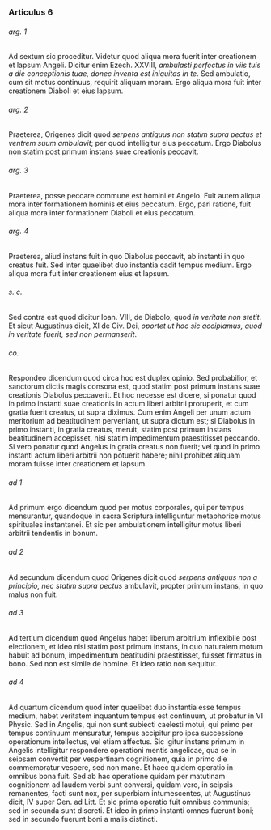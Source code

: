 ### Articulus 6

###### arg. 1
Ad sextum sic proceditur. Videtur quod aliqua mora fuerit inter creationem et lapsum Angeli. Dicitur enim Ezech. XXVIII, *ambulasti perfectus in viis tuis a die conceptionis tuae, donec inventa est iniquitas in te*. Sed ambulatio, cum sit motus continuus, requirit aliquam moram. Ergo aliqua mora fuit inter creationem Diaboli et eius lapsum.

###### arg. 2
Praeterea, Origenes dicit quod *serpens antiquus non statim supra pectus et ventrem suum ambulavit*; per quod intelligitur eius peccatum. Ergo Diabolus non statim post primum instans suae creationis peccavit.

###### arg. 3
Praeterea, posse peccare commune est homini et Angelo. Fuit autem aliqua mora inter formationem hominis et eius peccatum. Ergo, pari ratione, fuit aliqua mora inter formationem Diaboli et eius peccatum.

###### arg. 4
Praeterea, aliud instans fuit in quo Diabolus peccavit, ab instanti in quo creatus fuit. Sed inter quaelibet duo instantia cadit tempus medium. Ergo aliqua mora fuit inter creationem eius et lapsum.

###### s. c.
Sed contra est quod dicitur Ioan. VIII, de Diabolo, quod *in veritate non stetit*. Et sicut Augustinus dicit, XI de Civ. Dei, *oportet ut hoc sic accipiamus, quod in veritate fuerit, sed non permanserit*.

###### co.
Respondeo dicendum quod circa hoc est duplex opinio. Sed probabilior, et sanctorum dictis magis consona est, quod statim post primum instans suae creationis Diabolus peccaverit. Et hoc necesse est dicere, si ponatur quod in primo instanti suae creationis in actum liberi arbitrii proruperit, et cum gratia fuerit creatus, ut supra diximus. Cum enim Angeli per unum actum meritorium ad beatitudinem perveniant, ut supra dictum est; si Diabolus in primo instanti, in gratia creatus, meruit, statim post primum instans beatitudinem accepisset, nisi statim impedimentum praestitisset peccando. Si vero ponatur quod Angelus in gratia creatus non fuerit; vel quod in primo instanti actum liberi arbitrii non potuerit habere; nihil prohibet aliquam moram fuisse inter creationem et lapsum.

###### ad 1
Ad primum ergo dicendum quod per motus corporales, qui per tempus mensurantur, quandoque in sacra Scriptura intelliguntur metaphorice motus spirituales instantanei. Et sic per ambulationem intelligitur motus liberi arbitrii tendentis in bonum.

###### ad 2
Ad secundum dicendum quod Origenes dicit quod *serpens antiquus non a principio, nec statim supra pectus* ambulavit, propter primum instans, in quo malus non fuit.

###### ad 3
Ad tertium dicendum quod Angelus habet liberum arbitrium inflexibile post electionem, et ideo nisi statim post primum instans, in quo naturalem motum habuit ad bonum, impedimentum beatitudini praestitisset, fuisset firmatus in bono. Sed non est simile de homine. Et ideo ratio non sequitur.

###### ad 4
Ad quartum dicendum quod inter quaelibet duo instantia esse tempus medium, habet veritatem inquantum tempus est continuum, ut probatur in VI Physic. Sed in Angelis, qui non sunt subiecti caelesti motui, qui primo per tempus continuum mensuratur, tempus accipitur pro ipsa successione operationum intellectus, vel etiam affectus. Sic igitur instans primum in Angelis intelligitur respondere operationi mentis angelicae, qua se in seipsam convertit per vespertinam cognitionem, quia in primo die commemoratur vespere, sed non mane. Et haec quidem operatio in omnibus bona fuit. Sed ab hac operatione quidam per matutinam cognitionem ad laudem verbi sunt conversi, quidam vero, in seipsis remanentes, facti sunt nox, per superbiam intumescentes, ut Augustinus dicit, IV super Gen. ad Litt. Et sic prima operatio fuit omnibus communis; sed in secunda sunt discreti. Et ideo in primo instanti omnes fuerunt boni; sed in secundo fuerunt boni a malis distincti.

